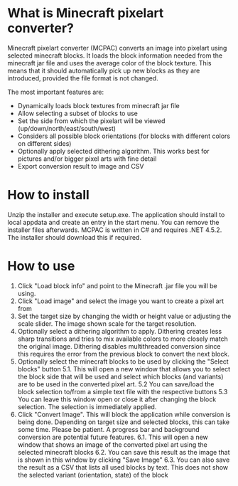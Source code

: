 # What is Minecraft pixelart converter?
Minecraft pixelart converter (MCPAC) converts an image into pixelart using selected minecraft blocks. It loads the block information needed from the minecraft jar file and uses the average color of the block texture. This means that it should automatically pick up new blocks as they are introduced, provided the file format is not changed.

The most important features are:
* Dynamically loads block textures from minecraft jar file
* Allow selecting a subset of blocks to use
* Set the side from which the pixelart will be viewed (up/down/north/east/south/west)
* Considers all possible block orientations (for blocks with different colors on different sides)
* Optionally apply selected dithering algorithm. This works best for pictures and/or bigger pixel arts with fine detail
* Export conversion result to image and CSV

# How to install
Unzip the installer and execute setup.exe. The application should install to local appdata and create an entry in the start menu. You can remove the installer files afterwards.
MCPAC is written in C# and requires .NET 4.5.2. The installer should download this if required.

# How to use
1. Click "Load block info" and point to the Minecraft .jar file you will be using.
2. Click "Load image" and select the image you want to create a pixel art from
3. Set the target size by changing the width or height value or adjusting the scale slider. The image shown scale for the target resolution.
4. Optionally select a dithering algorithm to apply. Dithering creates less sharp transitions and tries to mix available colors to more closely match the original image. Dithering disables multithreaded conversion since this requires the error from the previous block to convert the next block.
5. Optionally select the minecraft blocks to be used by clicking the "Select blocks" button
5.1. This will open a new window that allows you to select the block side that will be used and select which blocks (and variants) are to be used in the converted pixel art.
5.2 You can save/load the block selection to/from a simple text file with the respective buttons
5.3 You can leave this window open or close it after changing the block selection. The selection is immediately applied.
6. Click "Convert Image". This will block the application while conversion is being done. Depending on target size and selected blocks, this can take some time. Please be patient. A progress bar and background conversion are potential future features.
6.1. This will open a new window that shows an image of the converted pixel art using the selected minecraft blocks
6.2. You can save this result as the image that is shown in this window by clicking "Save Image"
6.3. You can also save the result as a CSV that lists all used blocks by text. This does not show the selected variant (orientation, state) of the block